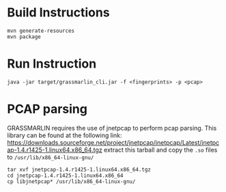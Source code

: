 # Build Instructions
```
mvn generate-resources
mvn package
```

# Run Instruction
```
java -jar target/grassmarlin_cli.jar -f <fingerprints> -p <pcap>
```

# PCAP parsing
GRASSMARLIN requires the use of jnetpcap to perform pcap parsing. This library
can be found at the following link:
https://downloads.sourceforge.net/project/jnetpcap/jnetpcap/Latest/jnetpcap-1.4.r1425-1.linux64.x86_64.tgz
extract this tarball and copy the `.so` files to `/usr/lib/x86_64-linux-gnu/`
```
tar xvf jnetpcap-1.4.r1425-1.linux64.x86_64.tgz
cd jnetpcap-1.4.r1425-1.linux64.x86_64
cp libjnetpcap* /usr/lib/x86_64-linux-gnu/
```
